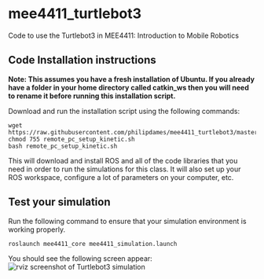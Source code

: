 # mee4411_turtlebot3
Code to use the Turtlebot3 in MEE4411: Introduction to Mobile Robotics

## Code Installation instructions
**Note: This assumes you have a fresh installation of Ubuntu. If you already have a folder in your home directory called catkin_ws then you will need to rename it before running this installation script.**

Download and run the installation script using the following commands:
```
wget https://raw.githubusercontent.com/philipdames/mee4411_turtlebot3/master/remote_pc_setup_kinetic.sh
chmod 755 remote_pc_setup_kinetic.sh
bash remote_pc_setup_kinetic.sh
```    
This will download and install ROS and all of the code libraries that you need in order to run the simulations for this class.
It will also set up your ROS workspace, configure a lot of parameters on your computer, etc.


## Test your simulation
Run the following command to ensure that your simulation environment is working properly. 
```
roslaunch mee4411_core mee4411_simulation.launch
```
You should see the following screen appear:
![rviz screenshot of Turtlebot3 simulation](https://github.com/philipdames/mee4411_turtlebot3/blob/master/rviz_screenshot.PNG)
